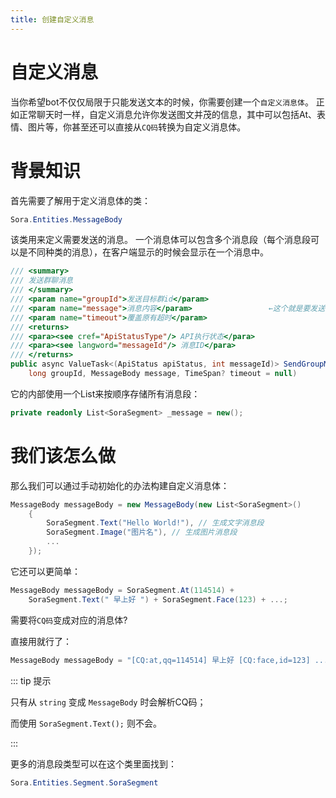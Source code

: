 ```yaml
---
title: 创建自定义消息
---
```


# 自定义消息

当你希望bot不仅仅局限于只能发送文本的时候，你需要创建一个`自定义消息体`。
正如正常聊天时一样，自定义消息允许你发送图文并茂的信息，其中可以包括At、表情、图片等，你甚至还可以直接从`CQ码`转换为自定义消息体。

# 背景知识

首先需要了解用于定义消息体的类：

```csharp
Sora.Entities.MessageBody
```
该类用来定义需要发送的消息。
一个消息体可以包含多个消息段（每个消息段可以是不同种类的消息），在客户端显示的时候会显示在一个消息中。

```csharp
/// <summary>
/// 发送群聊消息
/// </summary>
/// <param name="groupId">发送目标群id</param>
/// <param name="message">消息内容</param>                 ←这个就是要发送的消息内容
/// <param name="timeout">覆盖原有超时</param>
/// <returns>
/// <para><see cref="ApiStatusType"/> API执行状态</para>
/// <para><see langword="messageId"/> 消息ID</para>
/// </returns>
public async ValueTask<(ApiStatus apiStatus, int messageId)> SendGroupMessage(
    long groupId, MessageBody message, TimeSpan? timeout = null)
```

它的内部使用一个List来按顺序存储所有消息段：

```csharp
private readonly List<SoraSegment> _message = new();
```

# 我们该怎么做

那么我们可以通过手动初始化的办法构建自定义消息体：

```csharp
MessageBody messageBody = new MessageBody(new List<SoraSegment>()
	{
        SoraSegment.Text("Hello World!"), // 生成文字消息段
		SoraSegment.Image("图片名"), // 生成图片消息段
        ...
	});
```

它还可以更简单：

```csharp
MessageBody messageBody = SoraSegment.At(114514) +
    SoraSegment.Text(" 早上好 ") + SoraSegment.Face(123) + ...;
```

需要将`CQ码`变成对应的消息体?

直接用就行了：

```csharp
MessageBody messageBody = "[CQ:at,qq=114514] 早上好 [CQ:face,id=123] ...";
```

::: tip 提示

只有从 `string` 变成 `MessageBody` 时会解析CQ码；

而使用 `SoraSegment.Text();` 则不会。

:::

更多的消息段类型可以在这个类里面找到：

```csharp
Sora.Entities.Segment.SoraSegment
```

